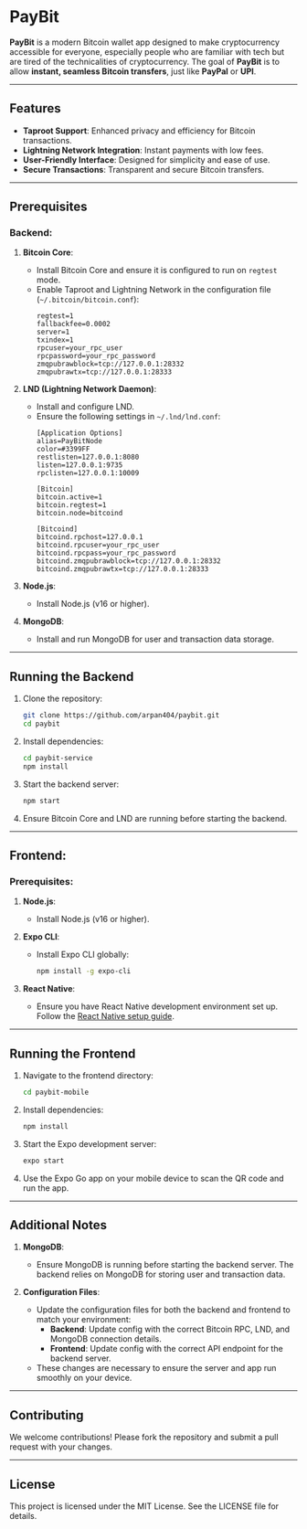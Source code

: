 # PayBit

**PayBit** is a modern Bitcoin wallet app designed to make cryptocurrency accessible for everyone, especially people who are familiar with tech but are tired of the technicalities of cryptocurrency. The goal of **PayBit** is to allow **instant, seamless Bitcoin transfers**, just like **PayPal** or **UPI**.

---

## Features
- **Taproot Support**: Enhanced privacy and efficiency for Bitcoin transactions.
- **Lightning Network Integration**: Instant payments with low fees.
- **User-Friendly Interface**: Designed for simplicity and ease of use.
- **Secure Transactions**: Transparent and secure Bitcoin transfers.

---

## Prerequisites

### Backend:
1. **Bitcoin Core**:
   - Install Bitcoin Core and ensure it is configured to run on `regtest` mode.
   - Enable Taproot and Lightning Network in the configuration file (`~/.bitcoin/bitcoin.conf`):
     ```
     regtest=1
     fallbackfee=0.0002
     server=1
     txindex=1
     rpcuser=your_rpc_user
     rpcpassword=your_rpc_password
     zmqpubrawblock=tcp://127.0.0.1:28332
     zmqpubrawtx=tcp://127.0.0.1:28333
     ```

2. **LND (Lightning Network Daemon)**:
   - Install and configure LND.
   - Ensure the following settings in `~/.lnd/lnd.conf`:
     ```
     [Application Options]
     alias=PayBitNode
     color=#3399FF
     restlisten=127.0.0.1:8080
     listen=127.0.0.1:9735
     rpclisten=127.0.0.1:10009

     [Bitcoin]
     bitcoin.active=1
     bitcoin.regtest=1
     bitcoin.node=bitcoind

     [Bitcoind]
     bitcoind.rpchost=127.0.0.1
     bitcoind.rpcuser=your_rpc_user
     bitcoind.rpcpass=your_rpc_password
     bitcoind.zmqpubrawblock=tcp://127.0.0.1:28332
     bitcoind.zmqpubrawtx=tcp://127.0.0.1:28333
     ```

3. **Node.js**:
   - Install Node.js (v16 or higher).

4. **MongoDB**:
   - Install and run MongoDB for user and transaction data storage.

---

## Running the Backend

1. Clone the repository:
   ```bash
   git clone https://github.com/arpan404/paybit.git
   cd paybit
   ```

2. Install dependencies:
   ```bash
   cd paybit-service
   npm install
   ```

3. Start the backend server:
   ```bash
   npm start
   ```

4. Ensure Bitcoin Core and LND are running before starting the backend.

---

## Frontend:

### Prerequisites:
1. **Node.js**:
   - Install Node.js (v16 or higher).

2. **Expo CLI**:
   - Install Expo CLI globally:
     ```bash
     npm install -g expo-cli
     ```

3. **React Native**:
   - Ensure you have React Native development environment set up. Follow the [React Native setup guide](https://reactnative.dev/docs/environment-setup).

---

## Running the Frontend

1. Navigate to the frontend directory:
   ```bash
   cd paybit-mobile
   ```

2. Install dependencies:
   ```bash
   npm install
   ```

3. Start the Expo development server:
   ```bash
   expo start
   ```

4. Use the Expo Go app on your mobile device to scan the QR code and run the app.

---

## Additional Notes

1. **MongoDB**:
   - Ensure MongoDB is running before starting the backend server. The backend relies on MongoDB for storing user and transaction data.

2. **Configuration Files**:
   - Update the configuration files for both the backend and frontend to match your environment:
     - **Backend**: Update config with the correct Bitcoin RPC, LND, and MongoDB connection details.
     - **Frontend**: Update config with the correct API endpoint for the backend server.
   - These changes are necessary to ensure the server and app run smoothly on your device.

---

## Contributing
We welcome contributions! Please fork the repository and submit a pull request with your changes.

---

## License
This project is licensed under the MIT License. See the LICENSE file for details.
